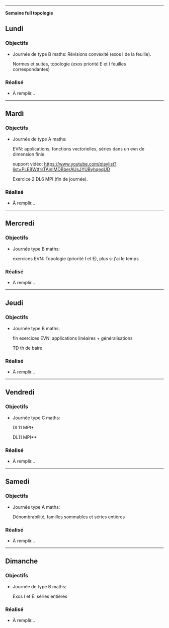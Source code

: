 
---

**Semaine full topologie**

## Lundi

### Objectifs

- Journée de type B maths:
    Révisions convexité (exos I de la feuille).

    Normes et suites, topologie (exos priorité E et I feuilles correspondantes)


### Réalisé
- À remplir…

---

## Mardi

### Objectifs

- Journée de type A maths:
    
    EVN: applications, fonctions vectorielles, séries dans un evn de dimension finie

    support vidéo: https://www.youtube.com/playlist?list=PLE8WtfrsTAinIMDBberAUsJYUByhqeqUD

    Exercice 2 DL6 MPI (fin de journée).

### Réalisé
- À remplir…

---

## Mercredi

### Objectifs

- Journée type B maths:

    exercices EVN: Topologie (priorité I et E), plus si j'ai le temps

    



### Réalisé
- À remplir…


---

## Jeudi

### Objectifs

- Journée type B maths:

    fin exercices EVN: applications linéaires + généralisations


    TD th de baire

### Réalisé
- À remplir…

---

## Vendredi

### Objectifs

- Journée type C maths:

    DL11 MPI*

    DL11 MPI**



### Réalisé
- À remplir…

---

## Samedi


### Objectifs

-  Journée type A maths:

    Dénombrabilité, familles sommables et séries entières

### Réalisé
- À remplir…

---

## Dimanche

### Objectifs

- Journée de type B maths:
    
    Exos I et E: séries entières

### Réalisé
- À remplir…
